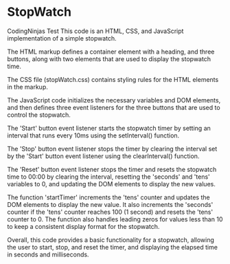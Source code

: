 # StopWatch
CodingNinjas Test
This code is an HTML, CSS, and JavaScript implementation of a simple stopwatch.

The HTML markup defines a container element with a heading, and three buttons, along with two <span> elements that are used to display the stopwatch time.

The CSS file (stopWatch.css) contains styling rules for the HTML elements in the markup.

The JavaScript code initializes the necessary variables and DOM elements, and then defines three event listeners for the three buttons that are used to control the stopwatch.

The 'Start' button event listener starts the stopwatch timer by setting an interval that runs every 10ms using the setInterval() function.

The 'Stop' button event listener stops the timer by clearing the interval set by the 'Start' button event listener using the clearInterval() function.

The 'Reset' button event listener stops the timer and resets the stopwatch time to 00:00 by clearing the interval, resetting the 'seconds' and 'tens' variables to 0, and updating the DOM elements to display the new values.

The function 'startTimer' increments the 'tens' counter and updates the DOM elements to display the new value. It also increments the 'seconds' counter if the 'tens' counter reaches 100 (1 second) and resets the 'tens' counter to 0. The function also handles leading zeros for values less than 10 to keep a consistent display format for the stopwatch.

Overall, this code provides a basic functionality for a stopwatch, allowing the user to start, stop, and reset the timer, and displaying the elapsed time in seconds and milliseconds.
